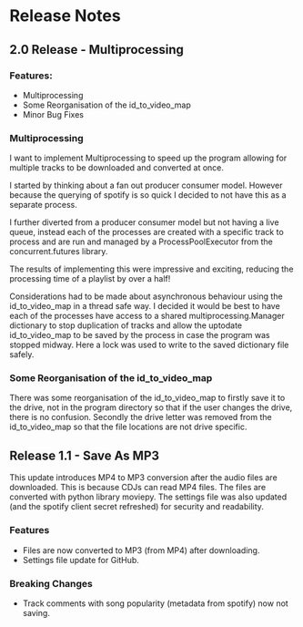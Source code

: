# Release Notes


## 2.0 Release - Multiprocessing

### Features:
- Multiprocessing
- Some Reorganisation of the id_to_video_map
- Minor Bug Fixes


### Multiprocessing

I want to implement Multiprocessing to speed up the program allowing for multiple tracks to be downloaded and converted at once.

I started by thinking about a fan out producer consumer model. However because the querying of spotify is so quick I decided to not have this as a separate process.

I further diverted from a producer consumer model but not having a live queue, instead each of the processes are created with a specific track to process and are run and managed by a ProcessPoolExecutor from the concurrent.futures library. 

The results of implementing this were impressive and exciting, reducing the processing time of a playlist by over a half!

Considerations had to be made about asynchronous behaviour using the id_to_video_map in a thread safe way. I decided it would be best to have each of the processes have access to a shared multiprocessing.Manager dictionary to stop duplication of tracks and allow the uptodate id_to_video_map to be saved by the process in case the program was stopped midway. Here a lock was used to write to the saved dictionary file safely.

### Some Reorganisation of the id_to_video_map

There was some reorganisation of the id_to_video_map to firstly save it to the drive, not in the program directory so that if the user changes the drive, there is no confusion. Secondly the drive letter was removed from the id_to_video_map so that the file locations are not drive specific.



## Release 1.1 - Save As MP3 


This update introduces MP4 to MP3 conversion after the audio files are downloaded. This is because CDJs can read MP4 files. The files are converted with python library moviepy. 
The settings file was also updated (and the spotify client secret refreshed) for security and readability. 

### Features

 - Files are now converted to MP3 (from MP4) after downloading.
 - Settings file update for GitHub.

### Breaking Changes

 - Track comments with song popularity (metadata from spotify) now not saving.
